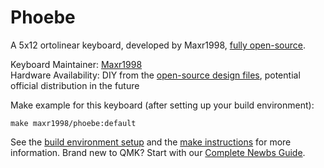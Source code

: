 # Phoebe
A 5x12 ortolinear keyboard, developed by Maxr1998, [fully open-source](https://github.com/Maxr1998/Phoebe_Keyboard).

Keyboard Maintainer: [Maxr1998](https://github.com/Maxr1998)  
Hardware Availability: DIY from the [open-source design files](https://github.com/Maxr1998/Phoebe), potential official distribution in the future

Make example for this keyboard (after setting up your build environment):

    make maxr1998/phoebe:default

See the [build environment setup](https://docs.qmk.fm/#/getting_started_build_tools) and the [make instructions](https://docs.qmk.fm/#/getting_started_make_guide) for more information. Brand new to QMK? Start with our [Complete Newbs Guide](https://docs.qmk.fm/#/newbs).
